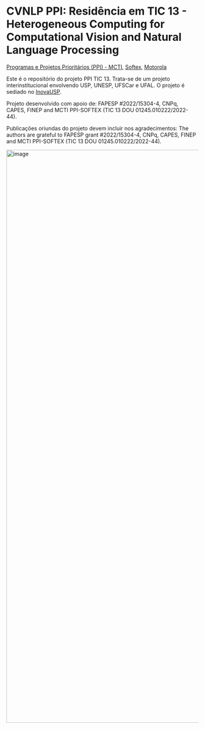 # CVNLP PPI: Residência em TIC 13 - Heterogeneous Computing for Computational Vision and Natural Language Processing

[Programas e Projetos Prioritários (PPI) - MCTI](https://www.gov.br/mcti/pt-br/acompanhe-o-mcti/lei-de-tics/lei-de-tics-ppi), [Softex](https://softex.br/), [Motorola](https://www.motorola.com.br/)

Este é o repositório do projeto PPI TIC 13. Trata-se de um projeto interinstitucional envolvendo USP, UNESP, UFSCar e UFAL. O projeto é sediado no [InovaUSP](https://inova.usp.br/). 

Projeto desenvolvido com apoio de: FAPESP \#2022/15304-4, CNPq, CAPES, FINEP and MCTI PPI-SOFTEX (TIC 13 DOU 01245.010222/2022-44).

Publicações oriundas do projeto devem incluir nos agradecimentos: The authors are grateful to FAPESP grant \#2022/15304-4, CNPq, CAPES, FINEP and MCTI PPI-SOFTEX (TIC 13 DOU 01245.010222/2022-44). 

<img width="1504" alt="image" src="https://github.com/rmcesarjr/CVNLP/assets/96126126/36f480b1-147a-4745-b5c0-795f16f3a719">
